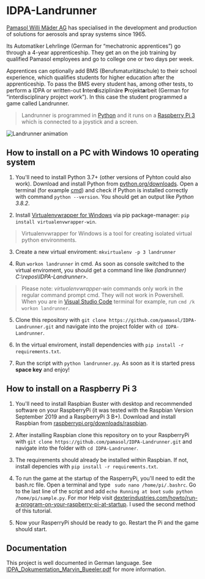 # IDPA-Landrunner
[Pamasol Willi Mäder AG](https://www.pamasol.com/) has specialised in the development and production of solutions for aerosols and spray systems since 1965. 

Its Automatiker Lehrlinge (German for “mechatronic apprentices”) go through a 4-year apprenticeship. They get an on the job training by qualified Pamasol employees and go to college one or two days per week.

Apprentices can optionally add BMS (Berufsmaturitätschule) to their school experience, which qualifies students for higher education after the apprenticeship. To pass the BMS every student has, among other tests, to perform a IDPA or written-out **I**nter**d**isziplinäre **P**rojekt**a**rbeit (German for “interdisciplinary project work”). In this case the student programmed a game called Landrunner.

> Landrunner is programmed in [Python](https://www.python.org/) and it runs on a [Raspberry Pi 3](https://www.raspberrypi.org/) which is connected to a joystick and a screen.

![Landrunner animation](doc/landrunner_animation.gif)


## How to install on a PC with Windows 10 operating system

1. You'll need to install Python 3.7+ (other versions of Pyhton could also work).  Download and install Python from [python.org/downloads](https://www.python.org/downloads/). Open a terminal (for example [cmd](https://en.wikipedia.org/wiki/Cmd.exe)) and check if Python is installed correctly with command `python --version`. You should get an output like *Python 3.8.2*.

2. Install [Virtualenvwrapper for Windows](https://github.com/davidmarble/virtualenvwrapper-win/) via pip package-manager: `pip install virtualenvwrapper-win`.

> Virtualenvwrapper for Windows is a tool for creating isolated virtual python environments.

3. Create a new virtual enviroment: `mkvirtualenv -p 3 landrunner`

4. Run `workon landrunner` in cmd. As soon as console switched to the virtual enviroment, you should get a command line like *(landrunner) C:\repos\IDPA-Landrunner>*.

> Please note: *virtualenvwrapper-win* commands only work in the regular command prompt cmd. They will not work in Powershell. When you are in [Visual Studio Code](https://code.visualstudio.com/) terminal for example, run `cmd /k workon landrunner`.

5. Clone this repository with `git clone https://github.com/pamasol/IDPA-Landrunner.git` and navigate into the project folder with `cd IDPA-Landrunner`.

6. In the virtual enviroment, install dependencies with `pip install -r requirements.txt`.

7. Run the script with `python landrunner.py`. As soon as it is started press **space key** and enjoy!


## How to install on a Raspberry Pi 3
1. You'll need to install Raspbian Buster with desktop and recommended software on your RaspberryPi (it was tested with the Raspbian Version September 2019 and a RaspberryPi 3 B+). Download and install Raspbian from [raspberrypi.org/downloads/raspbian](https://www.raspberrypi.org/downloads/raspbian/).

2. After installing Raspbian clone this repository on to your RaspberryPi with `git clone https://github.com/pamasol/IDPA-Landrunner.git` and navigate into the folder with `cd IDPA-Landrunner`. 

3. The requirements should already be installed within Raspbian. If not, install depencies with `pip install -r requirements.txt`.

4. To run the game at the startup of the RasperryPi, you'll need to edit the bash.rc file. Open a terminal and type ` sudo nano /home/pi/.bashrc`. Go to the last line of the script and add 
`echo Running at boot`
`sudo python /home/pi/sample.py`. For mor Help visit [dexterindustries.com/howto/run-a-program-on-your-raspberry-pi-at-startup](https://www.dexterindustries.com/howto/run-a-program-on-your-raspberry-pi-at-startup/). I used the second method of this tutorial.

5. Now your RasperryPi should be ready to go. Restart the Pi and the game should start. 


## Documentation

This project is well documented in German language. See [IDPA_Dokumentation_Marvin_Bueeler.pdf](doc/IDPA_Dokumentation_Marvin_Bueeler.pdf) for more information.
